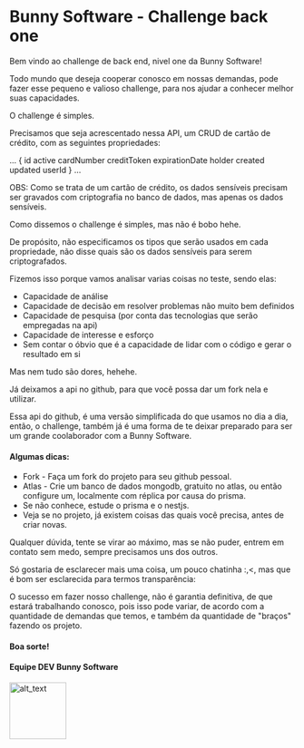 # Bunny Software - Challenge back one

Bem vindo ao challenge de back end, nivel one da Bunny Software!

Todo mundo que deseja cooperar conosco em nossas demandas, pode fazer esse pequeno e valioso challenge, para nos ajudar a conhecer melhor suas capacidades.

O challenge é simples.

Precisamos que seja acrescentado nessa API, um CRUD de cartão de crédito, com as seguintes propriedades:

...
{
    id
    active
    cardNumber
    creditToken
    expirationDate
    holder
    created
    updated
    userId
}
...

OBS: Como se trata de um cartão de crédito, os dados sensíveis precisam ser gravados com criptografia no banco de dados, mas apenas os dados sensíveis.

Como dissemos o challenge é simples, mas não é bobo hehe.

De propósito, não especificamos os tipos que serão usados em cada propriedade, não disse quais são os dados sensíveis para serem criptografados.

Fizemos isso porque vamos analisar varias coisas no teste, sendo elas:

* Capacidade de análise
* Capacidade de decisão em resolver problemas não muito bem definidos
* Capacidade de pesquisa (por conta das tecnologias que serão empregadas na api)
* Capacidade de interesse e esforço
* Sem contar o óbvio que é a capacidade de lidar com o código e gerar o resultado em si

Mas nem tudo são dores, hehehe.

Já deixamos a api no github, para que você possa dar um fork nela e utilizar.

Essa api do github, é uma versão simplificada do que usamos no dia a dia, então, o challenge, também já é uma forma de te deixar preparado para ser um grande coolaborador com a Bunny Software.

#### Algumas dicas:

* Fork - Faça um fork do projeto para seu github pessoal.
* Atlas - Crie um banco de dados mongodb, gratuito no atlas, ou então configure um, localmente com réplica por causa do prisma.
* Se não conhece, estude o prisma e o nestjs.
* Veja se no projeto, já existem coisas das quais você precisa, antes de criar novas.

Qualquer dúvida, tente se virar ao máximo, mas se não puder, entrem em contato sem medo, sempre precisamos uns dos outros.

Só gostaria de esclarecer mais uma coisa, um pouco chatinha :,<, mas que é bom ser esclarecida para termos transparência:

O sucesso em fazer nosso challenge, não é garantia definitiva, de que estará trabalhando conosco, pois isso pode variar, de acordo com a quantidade de demandas que temos, e também da quantidade de "braços" fazendo os projeto.

#### Boa sorte!

#### Equipe DEV Bunny Software

[<img alt="alt_text" width="100px" src="https://assets-global.website-files.com/6257adef93867e50d84d30e2/636e0b5061df29d55a92d945_full_logo_blurple_RGB.svg" />](https://discord.com/channels/1031918616163123292/1031918616163123295)
